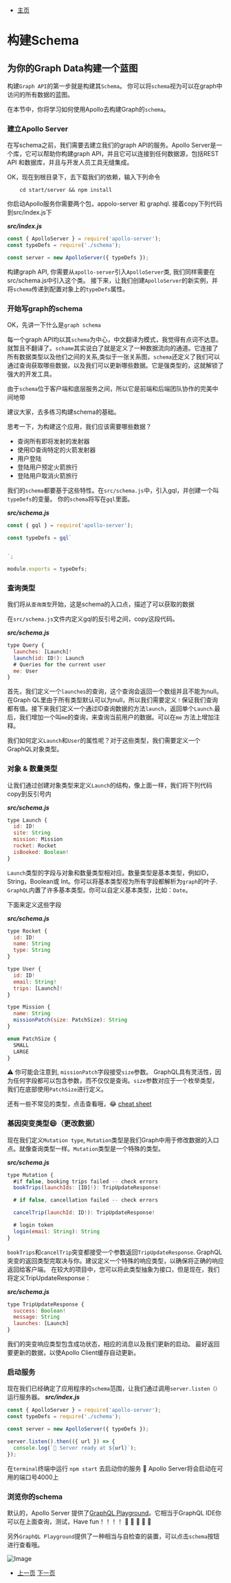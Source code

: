 
- [主页](../README.md)

# 构建Schema
## 为你的Graph Data构建一个蓝图

构建`Graph API`的第一步就是构建其`Schema`。 你可以将`schema`视为可以在graph中访问的所有数据的蓝图。

在本节中，你将学习如何使用Apollo去构建Graph的`schema`。

### 建立Apollo Server

在写schema之前，我们需要去建立我们的graph API的服务。Apollo Server是一个库，它可以帮助你构建graph API，并且它可以连接到任何数据源，包括REST API 和数据库，并且与开发人员工具无缝集成。

OK，现在到根目录下，去下载我们的依赖，输入下列命令
```shell
    cd start/server && npm install
```
你启动Apollo服务你需要两个包，appolo-server 和 graphql. 接着copy下列代码到src/index.js下

***src/index.js***

```javascript
const { ApolloServer } = require('apollo-server');
const typeDefs = require('./schema');

const server = new ApolloServer({ typeDefs });
```

构建graph API, 你需要从`apollo-server`引入`ApolloServer`类, 我们同样需要在src/schema.js中引入这个类。
接下来，让我们创建`ApolloServer`的新实例，并将`schema`传递到配置对象上的`typeDefs`属性。

### 开始写graph的schema

OK，先讲一下什么是`graph schema`

每一个graph API均以其`schema`为中心，中文翻译为模式，我觉得有点词不达意。就暂且不翻译了。`schame`其实说白了就是定义了一种数据流向的通道。它连接了所有数据类型以及他们之间的关系,类似于一张关系图，`schema`还定义了我们可以通过查询获取哪些数据，以及我们可以更新哪些数据。它是强类型的，这就解锁了强大的开发工具。

由于`schema`位于客户端和底层服务之间，所以它是前端和后端团队协作的完美中间地带

建议大家，去多练习构建schema的基础。

思考一下，为构建这个应用，我们应该需要哪些数据？

- 查询所有即将发射的发射器
- 使用ID查询特定的火箭发射器
- 用户登陆
- 登陆用户预定火箭旅行
- 登陆用户取消火箭旅行

我们的`schema`都要基于这些特性。在`src/schema.js`中，引入gql，并创建一个叫`typeDefs`的变量。
你的`schema`将写在`gql`里面。

***src/schema.js***

```javascript
const { gql } = require('apollo-server');

const typeDefs = gql`


`;

module.exports = typeDefs;
```

### 查询类型

我们将从`查询类型`开始，这是schema的入口点，描述了可以获取的数据

在`src/schema.js`文件内定义gql的反引号之间，copy这段代码。

***src/schema.js***

```javascript
type Query {
  launches: [Launch]!
  launch(id: ID!): Launch
  # Queries for the current user
  me: User
}
```

首先，我们定义一个`launches`的查询，这个查询会返回一个数组并且不能为null。在Graph QL里由于所有类型默认可以为null，所以我们需要定义`！`保证我们查询都有值。接下来我们定义一个通过ID查询数据的方法`launch`，返回单个`Launch`.最后，我们增加一个叫`me`的查询，来查询当前用户的数据。可以在`me` 方法上增加注释。

我们如何定义`Launch`和`User`的属性呢？对于这些类型，我们需要定义一个GraphQL对象类型。

### 对象 & 数量类型

让我们通过创建对象类型来定义`Launch`的结构，像上面一样，我们将下列代码copy到反引号内

***src/schema.js***

```javascript
type Launch {
  id: ID!
  site: String
  mission: Mission
  rocket: Rocket
  isBooked: Boolean!
}
```

`Launch`类型的字段与对象和数量类型相对应。数量类型是基本类型，例如ID， String，Boolean或 Int。你可以将基本类型视为所有字段都解析为`graph`的叶子. `GraphQL`内置了许多基本类型。你可以自定义基本类型，比如：`Date`。

下面来定义这些字段

***src/schema.js***

```javascript
type Rocket {
  id: ID!
  name: String
  type: String
}

type User {
  id: ID!
  email: String!
  trips: [Launch]!
}

type Mission {
  name: String
  missionPatch(size: PatchSize): String
}

enum PatchSize {
  SMALL
  LARGE
}
```

⚠️ 你可能会注意到, `missionPatch`字段接受`size`参数。 GraphQL具有灵活性，因为任何字段都可以包含参数，而不仅仅是查询。`size`参数对应于一个枚举类型，我们在底部使用`PatchSize`进行定义。

还有一些不常见的类型，点击查看哦，😂 [cheat sheet](https://devhints.io/graphql#schema)


### 基因突变类型😄（更改数据）

现在我们定义`Mutation type`, `Mutation`类型是我们Graph中用于修改数据的入口点。就像查询类型一样。`Mutation`类型是一个特殊的类型。

***src/schema.js***

```javascript
type Mutation {
  #if false, booking trips failed -- check errors
  bookTrips(launchIds: [ID]!): TripUpdateResponse!

  # if false, cancellation failed -- check errors

  cancelTrip(launchId: ID!): TripUpdateResponse!

  # login token
  login(email: String): String
}
```
`bookTrips`和`cancelTrip`突变都接受一个参数返回`TripUpdateResponse`. GraphQL突变的返回类型完取决与你。建议定义一个特殊的响应类型，以确保将正确的响应返回给客户端。 在较大的项目中，您可以将此类型抽象为接口，但是现在，我们将定义TripUpdateResponse：

***src/schema.js***

```javascript
type TripUpdateResponse {
  success: Boolean!
  message: String
  launches: [Launch]
}
```

我们的突变响应类型包含成功状态，相应的消息以及我们更新的启动。 最好返回要更新的数据，以使Apollo Client缓存自动更新。

### 启动服务

现在我们已经确定了应用程序的`schema`范围，让我们通过调用`server.listen（）`运行服务器。
***src/index.js***

```javascript
const { ApolloServer } = require('apollo-server');
const typeDefs = require('./schema');

const server = new ApolloServer({ typeDefs });

server.listen().then(({ url }) => {
  console.log(`🚀 Server ready at ${url}`);
});
```

在`terminal`终端中运行 `npm start` 去启动你的服务 🎉 Apollo Server将会启动在可用的端口号4000上


### 浏览你的schema

默认的，Apollo Server 提供了[GraphQL Playground](https://www.apollographql.com/docs/apollo-server/testing/graphql-playground/)。它相当于GraphQL IDE你可以在上面查询，测试，Have fun！！！！ 🎉 🎉 🎉 🎉 🎉

另外`GraphQL Playground`提供了一种相当与自检查的装置，可以点击`schema`按钮进行查看哦。

![Image](./img/graphQL.png)


- [上一页](./get_started.md)   [下一页](./hook_up_datasource.md)